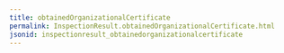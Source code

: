 ```yaml
---
title: obtainedOrganizationalCertificate
permalink: InspectionResult.obtainedOrganizationalCertificate.html
jsonid: inspectionresult_obtainedorganizationalcertificate
---
```

